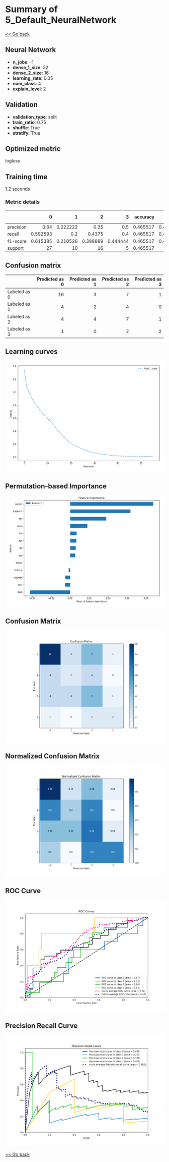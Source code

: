 # Summary of 5_Default_NeuralNetwork

[<< Go back](../README.md)


## Neural Network
- **n_jobs**: -1
- **dense_1_size**: 32
- **dense_2_size**: 16
- **learning_rate**: 0.05
- **num_class**: 4
- **explain_level**: 2

## Validation
 - **validation_type**: split
 - **train_ratio**: 0.75
 - **shuffle**: True
 - **stratify**: True

## Optimized metric
logloss

## Training time

1.2 seconds

### Metric details
|           |         0 |         1 |         2 |        3 |   accuracy |   macro avg |   weighted avg |   logloss |
|:----------|----------:|----------:|----------:|---------:|-----------:|------------:|---------------:|----------:|
| precision |  0.64     |  0.222222 |  0.35     | 0.5      |   0.465517 |    0.428056 |       0.4759   |   1.31418 |
| recall    |  0.592593 |  0.2      |  0.4375   | 0.4      |   0.465517 |    0.407523 |       0.465517 |   1.31418 |
| f1-score  |  0.615385 |  0.210526 |  0.388889 | 0.444444 |   0.465517 |    0.414811 |       0.468364 |   1.31418 |
| support   | 27        | 10        | 16        | 5        |   0.465517 |   58        |      58        |   1.31418 |


## Confusion matrix
|              |   Predicted as 0 |   Predicted as 1 |   Predicted as 2 |   Predicted as 3 |
|:-------------|-----------------:|-----------------:|-----------------:|-----------------:|
| Labeled as 0 |               16 |                3 |                7 |                1 |
| Labeled as 1 |                4 |                2 |                4 |                0 |
| Labeled as 2 |                4 |                4 |                7 |                1 |
| Labeled as 3 |                1 |                0 |                2 |                2 |

## Learning curves
![Learning curves](learning_curves.png)

## Permutation-based Importance
![Permutation-based Importance](permutation_importance.png)
## Confusion Matrix

![Confusion Matrix](confusion_matrix.png)


## Normalized Confusion Matrix

![Normalized Confusion Matrix](confusion_matrix_normalized.png)


## ROC Curve

![ROC Curve](roc_curve.png)


## Precision Recall Curve

![Precision Recall Curve](precision_recall_curve.png)



[<< Go back](../README.md)
